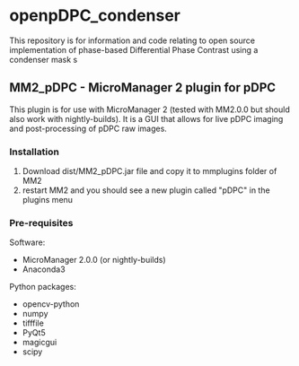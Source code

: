# openpDPC_condenser
This repository is for information and code relating to open source implementation of phase-based Differential Phase Contrast using a condenser mask
s
## MM2_pDPC - MicroManager 2 plugin for pDPC
This plugin is for use with MicroManager 2 (tested with MM2.0.0 but should also work with nightly-builds). It is a GUI that allows for live pDPC imaging and post-processing of pDPC raw images. 

### Installation
1. Download dist/MM2_pDPC.jar file and copy it to mmplugins folder of MM2
2. restart MM2 and you should see a new plugin called "pDPC" in the plugins menu

### Pre-requisites
Software:
- MicroManager 2.0.0 (or nightly-builds)
- Anaconda3

Python packages:
- opencv-python
- numpy
- tifffile
- PyQt5
- magicgui
- scipy